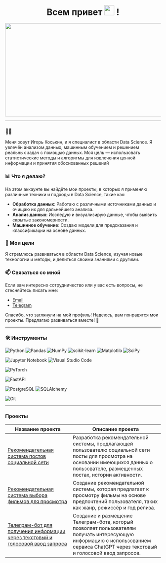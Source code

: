 <div id="header" align="center">
  <h1>Всем привет  <img src="https://github.com/blackcater/blackcater/raw/main/images/Hi.gif" height="32"/> ! </h1> 
</div>

<div align="center">
  <img src="https://media.giphy.com/media/dWesBcTLavkZuG35MI/giphy.gif" width="600" height="300"/>
</div>

---

### :man_technologist:
Меня зовут Игорь Коськин, и я специалист в области Data Science. Я увлечён анализом данных, машинным обучением и решением реальных задач с помощью данных. Моя цель — использовать статистические методы и алгоритмы для извлечения ценной информации и принятия обоснованных решений

### 📊 Что я делаю?

На этом аккаунте вы найдёте мои проекты, в которых я применяю различные техники и подходы в Data Science, такие как:

- **Обработка данных**: Работаю с различными источниками данных и очищаю их для дальнейшего анализа.
- **Анализ данных**: Исследую и визуализирую данные, чтобы выявить скрытые закономерности.
- **Машинное обучение**: Создаю модели для предсказания и классификации на основе данных.


### 🌱 Мои цели

Я стремлюсь развиваться в области Data Science, изучая новые технологии и методы, и делиться своими знаниями с другими.
### 📫 Связаться со мной

Если вам интересно сотрудничество или у вас есть вопросы, не стесняйтесь писать мне:

- [Email](mailto:i.koskinl@yandex.ru)
- [Telegram](https://t.me/i_koskin)

Спасибо, что заглянули на мой профиль! Надеюсь, вам понравятся мои проекты. Предлагаю развиваться вместе! 🚀

---
### :hammer_and_wrench: Инструменты

![Python](https://img.shields.io/badge/-Python-0b0038?style=for-the-badge&logo=python&logoColor=3c78a9) ![Pandas](https://img.shields.io/badge/pandas-0b0038?style=for-the-badge&logo=pandas&logoColor=white) ![NumPy](https://img.shields.io/badge/numpy-0b0038?style=for-the-badge&logo=numpy&logoColor=4c74cc) ![scikit-learn](https://img.shields.io/badge/scikit--learn-0b0038?style=for-the-badge&logo=scikit-learn&logoColor=fa9b38) ![Matplotlib](https://img.shields.io/badge/Matplotlib-%23ffffff.svg?style=for-the-badge&logo=Matplotlib&logoColor=black) ![SciPy](https://img.shields.io/badge/SciPy-0b0038?style=for-the-badge&logo=scipy&logoColor=%white)

![Jupyter Notebook](https://img.shields.io/badge/jupyter-%23FA0F00.svg?style=for-the-badge&logo=jupyter&logoColor=white) ![Visual Studio Code](https://img.shields.io/badge/Visual%20Studio%20Code-0078d7.svg?style=for-the-badge&logo=visual-studio-code&logoColor=white)

![PyTorch](https://img.shields.io/badge/PyTorch-0b0038?style=for-the-badge&logo=PyTorch&logoColor=d84f35)

![FastAPI](https://img.shields.io/badge/FastAPI-0b0038?style=for-the-badge&logo=FastAPI&logoColor=4c74cc)

![PostgreSQL](https://img.shields.io/badge/postgresql-0b0038?style=for-the-badge&logo=postgresql&logoColor=white) ![SQLAlchemy](https://img.shields.io/badge/SQLAlchemy-0b0038?style=for-the-badge&logo=SQLAlchemy&logoColor=white)

![Git](https://img.shields.io/badge/git-%23F05033.svg?style=for-the-badge&logo=git&logoColor=white)




---
### Проекты

| Название проекта | Описание проекта |
|-|-|
| [Рекомендательная система постов социальной сети](https://github.com/i-koskin/Recommendation-Service-CatBoost)| Разработка рекомендательной системы, предлагающей пользователю социальной сети посты для просмотра на основании имеющихся данных о пользователе, размещенных постах, истории активности. |
| [Рекомендательная система выбора фильмов для просмотра](https://github.com/i-koskin/Recommendation-Service-Cosine-Similarity) | Создание рекомендательной системы, которая предлагает к просмотру фильмы на основе предпочтений пользователя, таких как жанр, режиссёр и год релиза. |
| [Телеграм-бот для получения информации через текстовый и голосовой ввод запроса](https://github.com/i-koskin/ChatGPT_Bot) | Создание и размещение Телеграм-бота, который позволяет пользователям получать интересующую информацию с использованием сервиса ChatGPT через текстовый и голосовой ввод запросов. |





